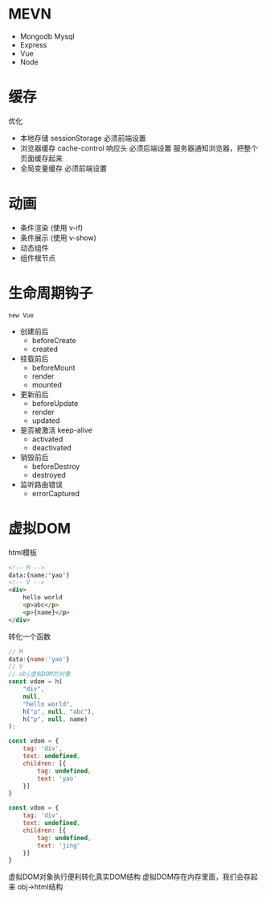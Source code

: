 # MEVN

- Mongodb Mysql
- Express
- Vue
- Node

# 缓存

优化

- 本地存储 sessionStorage 必须前端设置
- 浏览器缓存 cache-control 响应头 必须后端设置 服务器通知浏览器，把整个页面缓存起来
- 全局变量缓存 必须前端设置


# 动画

- 条件渲染 (使用 v-if)
- 条件展示 (使用 v-show)
- 动态组件
- 组件根节点

# 生命周期钩子

`new Vue`

- 创建前后 
    - beforeCreate
    - created
- 挂载前后
    - beforeMount
    - render
    - mounted
- 更新前后
    - beforeUpdate
    - render
    - updated
- 是否被激活 keep-alive
    - activated
    - deactivated
- 销毁前后
    - beforeDestroy
    - destroyed
- 监听路由错误
    - errorCaptured

# 虚拟DOM

html模板
```html
<!-- M -->
data:{name:'yao'}
<!-- V -->
<div>
    hello world
    <p>abc</p>
    <p>{name}</p>
</div>
```
转化一个函数
```js
// M
data:{name:'yao'}
// V
// obj虚拟DOM的对象
const vdom = h(
    "div",
    null,
    "hello world",
    h("p", null, "abc"),
    h("p", null, name)
);
```

```js
const vdom = {
    tag: 'div',
    text: undefined,
    children: [{
        tag: undefined,
        text: 'yao'
    }]
}

const vdom = {
    tag: 'div',
    text: undefined,
    children: [{
        tag: undefined,
        text: 'jing'
    }]
}
```
虚拟DOM对象执行便利转化真实DOM结构
虚拟DOM存在内存里面，我们会存起来
obj->html结构